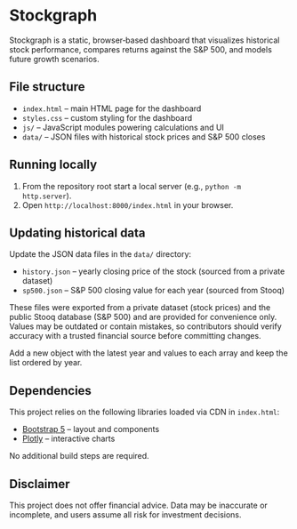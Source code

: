 # Stockgraph

Stockgraph is a static, browser‑based dashboard that visualizes historical stock performance, compares returns against the S&P 500, and models future growth scenarios.

## File structure
- `index.html` – main HTML page for the dashboard
- `styles.css` – custom styling for the dashboard
- `js/` – JavaScript modules powering calculations and UI
- `data/` – JSON files with historical stock prices and S&P 500 closes

## Running locally
1. From the repository root start a local server (e.g., `python -m http.server`).
2. Open `http://localhost:8000/index.html` in your browser.

## Updating historical data
Update the JSON data files in the `data/` directory:
- `history.json` – yearly closing price of the stock (sourced from a private dataset)
- `sp500.json` – S&P 500 closing value for each year (sourced from Stooq)

These files were exported from a private dataset (stock prices) and the public Stooq database (S&P 500) and are provided for convenience only. Values may be outdated or contain mistakes, so contributors should verify accuracy with a trusted financial source before committing changes.

Add a new object with the latest year and values to each array and keep the list ordered by year.

## Dependencies
This project relies on the following libraries loaded via CDN in `index.html`:
- [Bootstrap 5](https://getbootstrap.com/) – layout and components
- [Plotly](https://plotly.com/javascript/) – interactive charts

No additional build steps are required.

## Disclaimer
This project does not offer financial advice. Data may be inaccurate or incomplete, and users assume all risk for investment decisions.
